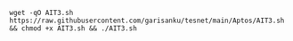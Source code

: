 
``
wget -qO AIT3.sh https://raw.githubusercontent.com/garisanku/tesnet/main/Aptos/AIT3.sh && chmod +x AIT3.sh && ./AIT3.sh
``
